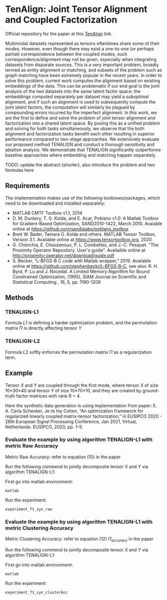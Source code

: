 # TenAlign: Joint Tensor Alignment and Coupled Factorization

Official repository for the paper at this [TenAlign](https://www.cs.ucr.edu/~epapalex/papers/22-ICDM-TenAlign.pdf) link. 


Multimodal datasets represented as tensors oftentimes share some of their modes. However, even though there may exist a one-to-one (or perhaps partial) correspondence between the coupled modes, such correspondence/alignment may not be given, especially when integrating datasets from disparate sources. This is a very important problem, broadly termed as entity alignment or matching, and subsets of the problem such as graph matching have been extremely popular in the recent years. In order to solve this problem, current work computes the alignment based on existing embeddings of the data. This can be problematic if our end goal is the joint analysis of the two datasets into the same latent factor space: the embeddings computed separately per dataset may yield a suboptimal alignment, and if such an alignment is used to subsequently compute the joint latent factors, the computation will similarly be plagued by compounding errors incurred by the imperfect alignment. In this work, we are the first to define and solve the problem of joint tensor alignment and factorization into a shared latent space. By posing this as a unified problem and solving for both tasks simultaneously, we observe that the both alignment and factorization tasks benefit each other resulting in superior performance compared to two-stage approaches. We extensively evaluate our proposed method TENALIGN and conduct a thorough sensitivity and ablation analysis. We demonstrate that TENALIGN significantly outperforms baseline approaches where embedding and matching happen separately.

TODO: update the abstract (shorter), also introduce the problem and two formulas here

## Requirements

The implementation makes use of the following toolboxes/packages, which need to be downloaded and installed separately:
* MATLAB CMTF Toolbox v1.1, 2014
* D. M. Dunlavy, T. G. Kolda, and E. Acar, Poblano v1.0: A Matlab Toolbox for Gradient-Based Optimization, SAND2010-1422, March 2010. Avaiable online at https://github.com/sandialabs/poblano_toolbox
* Brett W. Bader, Tamara G. Kolda and others. MATLAB Tensor Toolbox, Version 3.1. Available online at https://www.tensortoolbox.org, 2020
* G. Chierchia, E. Chouzenoux, P. L. Combettes, and J.-C. Pesquet. "The Proximity Operator Repository. User's guide". Availaible online at http://proximity-operator.net/download/guide.pdf 
* S. Becker, “L-BFGS-B C code with Matlab wrapper,” 2019. Available online at https://github.com/stephenbeckr/L-BFGS-B-C, see also: R. H. Byrd, P. Lu and J. Nocedal. A Limited Memory Algorithm for Bound Constrained Optimization, (1995), SIAM Journal on Scientific and Statistical Computing , 16, 5, pp. 1190-1208

## Methods

### TENALIGN-L1
Formula $L1$ is defining a harder optimization problem, and the permutation matrix $\Pi$ is directly affecting tensor $Y$

### TENALIGN-L2
Formula $L2$ softly enforces the permutation matrix $\Pi$ as a regularization term.


## Example

Tensor $X$ and $Y$ are coupled through the first mode, where tensor $X$ of size 10×30×40 and tensor $Y$ of size 10×70×10, and they are created by ground-truth factor matrices with rank R = 4. 

Here the synthetic data generation is using implementation from paper:
E. A. Carla Schenker, Je ́re ́my Cohen, “An optimization framework for regularized linearly coupled matrix-tensor factorization,” in EUSIPCO 2020 - 28th European Signal Processing Conference, Jan 2021, Virtual, Netherlands. EUSIPCO, 2020, pp. 1–5.


### Evaluate the example by using algorithm TENALIGN-L1 with metric Raw Accuracy 
Metric Raw Accuracy: refer to equation (10) in the paper

Run the following commend to jointly decomposite tensor $X$ and $Y$ via algorithm TENALIGN-L1: 

First go into matlab environment:
```shell
matlab
```

Run the experiment:
```shell
experiment_f1_syn_raw
```

### Evaluate the example by using algorithm TENALIGN-L1 with metric Clustering Accuracy 
Metric Clustering Accuracy: refer to equation (12) $\Pi_{accuracy}$ in the paper

Run the following commend to jointly decomposite tensor $X$ and $Y$ via algorithm TENALIGN-L1: 

First go into matlab environment:
```shell
matlab
```
Run the experiment:

```shell
experiment_f1_syn_clusterAcc
```